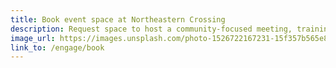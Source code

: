 ```yaml
---
title: Book event space at Northeastern Crossing
description: Request space to host a community-focused meeting, training, or other event.
image_url: https://images.unsplash.com/photo-1526722167231-15f357b565e8?ixlib=rb-1.2.1&ixid=eyJhcHBfaWQiOjEyMDd9&auto=format&fit=crop&w=1350&q=80
link_to: /engage/book
---
```

